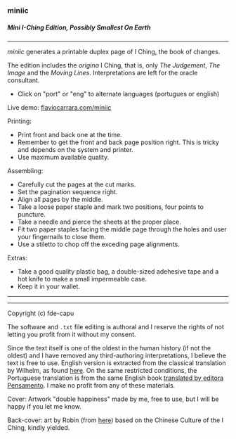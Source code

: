 ### miniic
##### Mini I-Ching Edition, Possibly Smallest On Earth
---
*miniic* generates a printable duplex page of I Ching, the book of changes.

The edition includes the _origina_ I Ching, that is, only _The Judgement_, _The Image_ and the _Moving Lines_. Interpretations are left for the oracle consultant.

- Click on "port" or "eng" to alternate languages (portugues or english)

Live demo: [flaviocarrara.com/miniic](http://flaviocarrara.com/miniic)

Printing:

- Print front and back one at the time.
- Remember to get the front and back page position right. This is tricky and depends on the system and printer.
- Use maximum available quality.

Assembling:

- Carefully cut the pages at the cut marks.
- Set the pagination sequence right.
- Align all pages by the middle.
- Take a loose paper staple and mark two positions, four points to puncture.
- Take a needle and pierce the sheets at the proper place.
- Fit two paper staples facing the middle page through the holes and user your fingernails to close them.
- Use a stiletto to chop off the exceding page alignments.

Extras:

- Take a good quality plastic bag, a double-sized adehesive tape and a hot knife to make a small impermeable case.
- Keep it in your wallet.

---

[](miniic.jpg)[](miniicbag.jpg)

---

Copyright (c) fde-capu

The software and `.txt` file editing is authoral and I reserve the rights of not letting you profit from it without my consent.

Since the text itself is one of the oldest in the human history (if not the oldest) and I have removed any third-authoring interpretations, I believe the text is free to use. English version is extracted from the classical translation by Wilhelm, as found [here](http://www.akirarabelais.com/i/i.html). On the same restricted conditions, the Portuguese translation is from the same English book [translated by editora Pensamento](https://www.grupopensamento.com.br/produto/i-ching-o-livro-das-mutacoes-4866). I make no profit from any of these materials.

Cover: Artwork "double happiness" made by me, free to use, but I will be happy if you let me know.

Back-cover: art by Robin (from [here](https://adtudo.wordpress.com/2008/04/03/)) based on the Chinese Culture of the I Ching, kindly yielded.
